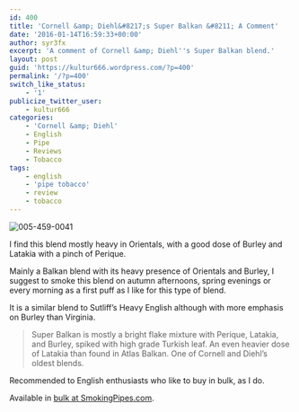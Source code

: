 ```yaml
---
id: 400
title: 'Cornell &amp; Diehl&#8217;s Super Balkan &#8211; A Comment'
date: '2016-01-14T16:59:33+00:00'
author: syr3fx
excerpt: 'A comment of Cornell &amp; Diehl''s Super Balkan blend.'
layout: post
guid: 'https://kultur666.wordpress.com/?p=400'
permalink: '/?p=400'
switch_like_status:
    - '1'
publicize_twitter_user:
    - kultur666
categories:
    - 'Cornell &amp; Diehl'
    - English
    - Pipe
    - Reviews
    - Tobacco
tags:
    - english
    - 'pipe tobacco'
    - review
    - tobacco
---
```


![005-459-0041](http://localhost:8080/wp-content/uploads/2016/01/005-459-0041.jpg)

I find this blend mostly heavy in Orientals, with a good dose of Burley and Latakia with a pinch of Perique.

Mainly a Balkan blend with its heavy presence of Orientals and Burley, I suggest to smoke this blend on autumn afternoons, spring evenings or every morning as a first puff as I like for this type of blend.

It is a similar blend to Sutliff’s Heavy English although with more emphasis on Burley than Virginia.

> Super Balkan is mostly a bright flake mixture with Perique, Latakia, and Burley, spiked with high grade Turkish leaf. An even heavier dose of Latakia than found in Atlas Balkan. One of Cornell and Diehl’s oldest blends.

Recommended to English enthusiasts who like to buy in bulk, as I do.

Available in [bulk at SmokingPipes.com](http://www.smokingpipes.com/tobacco/by-maker/cornell-diehl/bulk/moreinfo.cfm?product_id=134975).